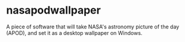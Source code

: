 # nasapodwallpaper
A piece of software that will take NASA's astronomy picture of the day (APOD), and set it as a desktop wallpaper on Windows.
